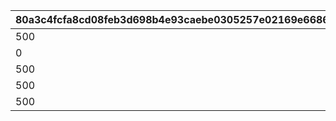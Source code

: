 |80a3c4fcfa8cd08feb3d698b4e93caebe0305257e02169e66866e3de9f603c21|26ebd83df9449466c821a403efcc77fc37d562305c7f5760b858edf34eea6d90|7403b2319d6547061f99a951fec88390c8942887ca67ae9b106a24d069bff146|07c1788f1d7c81336c7e6d06929c8b79b6f4c501cac5d52c0b2b71eaae337289|03e3244a1e47adfa2648e0f03a57d30e5cbb2be8d69a1c88755ff051ad4bb684|0ba952c29a71acadbc94a273d83c80e555972fcb18d484da028554af0d376464|
| --- | --- | --- | --- | --- | --- |
|500|1|5000|0|1000|2500|
|0|8000|0|0|0|0|
|500|8010|30000|0|1000|10000|
|500|8020|40000|0|1000|10000|
|500|8030|20000|0|1000|10000|